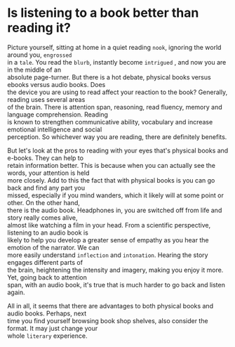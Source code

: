 # Is listening to a book better than reading it?

Picture yourself, sitting at home in a quiet reading `nook`, ignoring the world around you, `engrossed`  
in a `tale`. You read the `blurb`, instantly become `intrigued` , and now you are in the middle of an  
absolute page-turner. But there is a hot debate, physical books versus ebooks versus audio books. Does  
the device you are using to read affect your reaction to the book? Generally, reading uses several areas  
of the brain. There is attention span, reasoning, read fluency, memory and language comprehension. Reading  
is known to strengthen communicative ability, vocabulary and increase emotional intelligence and social  
perception. So whichever way you are reading, there are definitely benefits.

But let's look at the pros to reading with your eyes that's physical books and e-books. They can help to  
retain information better. This is because when you can actually see the words, your attention is held  
more closely. Add to this the fact that with physical books is you can go back and find any part you  
missed, especially if you mind wanders, which it likely will at some point or other. On the other hand,  
there is the audio book. Headphones in, you are switched off from life and story really comes alive,  
almost like watching a film in your head. From a scientific perspective, listening to an audio book is  
likely to help you develop a greater sense of empathy as you hear the emotion of the narrator. We can  
more easily understand `inflection` and `intonation`. Hearing the story engages different parts of  
the brain, heightening the intensity and imagery, making you enjoy it more. Yet, going back to attention  
span, with an audio book, it's true that is much harder to go back and listen again.  

All in all, it seems that there are advantages to both physical books and audio books. Perhaps, next  
time you find yourself browsing book shop shelves, also consider the format. It may just change your  
whole `literary` experience.  
